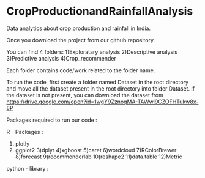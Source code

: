 # CropProductionandRainfallAnalysis
Data analytics about crop production and rainfall in India.

Once you download the project from our github repository. 

You can find 4 folders:
1)Exploratary analysis
2)Descriptive analysis
3)Predictive analysis
4)Crop_recommender

Each folder contains code/work related to the folder name.

To run the code, first create a folder named Dataset in the root directory and move all the dataset present in the root directory into folder Dataset. If the dataset is not present, you can download the dataset from https://drive.google.com/open?id=1wgY9ZznoqMA-TAWwl9CZOFHTukw8x-8P

Packages required to run our code :
 
R - Packages : 
   1) plotly
   2) ggplot2
   3)dplyr
   4)xgboost
   5)caret
   6)wordcloud
   7)RColorBrewer
   8)forecast
   9)recommenderlab
   10)reshape2
   11)data.table
   12)Metric

python - library : 
  
